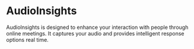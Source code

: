 # AudioInsights
AudioInsights is designed to enhance your interaction with people through online meetings. It captures your audio and provides intelligent response options real time.
